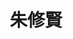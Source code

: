 ---
# Display name 
title: 朱修賢

weight: 8
# Is this the primary user of the site?
superuser: no

# Role/position/tagline
role: 碩士生 
user_groups: ["MS"]

# Organizations/Affiliations to show in About widget
organizations:
- name: 國立陽明交通大學
  url: https://www.nycu.edu.tw/

# Short bio (displayed in user profile at end of posts)
bio: 

# Interests to show in About widget
interests:
 - 反向設計
 - 最佳化演算法
 - super-chiral plasmonics
 
 

# Education to show in About widget
# Job


---